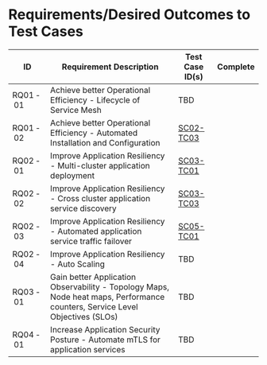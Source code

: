 # Requirements/Desired Outcomes to Test Cases

ID | Requirement Description | Test Case ID(s) | Complete |
--- | --- | --- | --- |
RQ01&#8239;-&#8239;01 | Achieve better Operational Efficiency - Lifecycle of Service Mesh | TBD | |
RQ01&#8239;-&#8239;02 | Achieve better Operational Efficiency - Automated Installation and Configuration | [SC02-TC03](scenarios/sc02-cluster-onboarding/sc02-tc03-onboard-tsm-api.md) | |
RQ02&#8239;-&#8239;01 | Improve Application Resiliency - Multi-cluster application deployment | [SC03-TC01](scenarios/sc03-application-deployment/sc03-tc01-acme-fitness-application.md) | |
RQ02&#8239;-&#8239;02 | Improve Application Resiliency - Cross cluster application service discovery | [SC03-TC03](scenarios/sc03-application-deployment/sc03-tc03-acme-fitness-gns-api.md) | |
RQ02&#8239;-&#8239;03 | Improve Application Resiliency - Automated application service traffic failover | [SC05-TC01](scenarios/sc05-application-resiliency/sc05-tc01-traffic-management-api.md) | |
RQ02&#8239;-&#8239;04 | Improve Application Resiliency - Auto Scaling | TBD | |
RQ03&#8239;-&#8239;01 | Gain better Application Observability - Topology Maps, Node heat maps, Performance counters, Service Level Objectives (SLOs) | TBD | |
RQ04&#8239;-&#8239;01 | Increase Application Security Posture - Automate mTLS for application services | TBD | |
